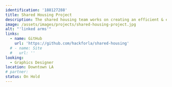 ```yaml
---
identification: '188127288'
title: Shared Housing Project
description: The shared housing team works on creating an efficient & effective solution for matching multiple individuals who experience homelessness as potential co-tenants, and placing the matched individuals in suitable shared housing units.
image: /assets/images/projects/shared-housing-project.jpg
alt: "'linked arms'"
links:
  - name: GitHub
    url: 'https://github.com/hackforla/shared-housing'
  # - name: Site
  #   url: ''
looking: 
  - Graphics Designer
location: Downtown LA
# partner: 
status: On Hold
---
```

